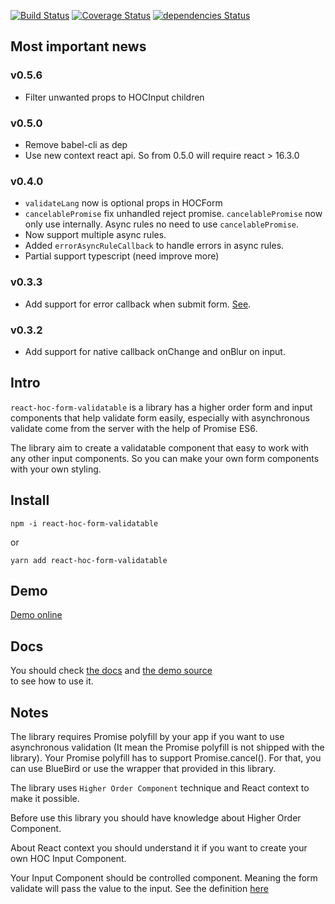 [![Build Status](https://travis-ci.org/gndplayground/react-hoc-form-validatable.svg?branch=master)](https://travis-ci.org/gndplayground/react-hoc-form-validatable)
[![Coverage Status](https://coveralls.io/repos/github/gndplayground/react-hoc-form-validatable/badge.svg?branch=master)](https://coveralls.io/github/gndplayground/react-hoc-form-validatable?branch=master)
[![dependencies Status](https://david-dm.org/gndplayground/react-hoc-form-validatable/status.svg)](https://david-dm.org/gndplayground/react-hoc-form-validatable)

## Most important news
### v0.5.6
- Filter unwanted props to HOCInput children

### v0.5.0
- Remove babel-cli as dep
- Use new context react api. So from 0.5.0 will require react > 16.3.0

### v0.4.0
- `validateLang` now is optional props in HOCForm
- `cancelablePromise` fix unhandled reject promise. `cancelablePromise` now only use internally. Async rules no need to use `cancelablePromise`.
- Now support multiple async rules.
- Added `errorAsyncRuleCallback` to handle errors in async rules. 
- Partial support typescript (need improve more)

### v0.3.3
* Add support for error callback when submit form. [See](https://github.com/gndplayground/react-hoc-form-validatable/blob/master/docs/3.HOCForm.md).
### v0.3.2
* Add support for native callback onChange and onBlur on input.

## Intro

`react-hoc-form-validatable` is a library has a higher order form and input components that help validate form easily, 
especially with asynchronous validate come from the server with the help of Promise ES6.

The library aim to create a validatable component that easy to work with any other input components. 
So you can make your own form components with your own styling.

## Install 

`npm -i react-hoc-form-validatable`

or

`yarn add react-hoc-form-validatable`

## Demo
[Demo online](https://gndplayground.github.io/react-hoc-form-validatable)

## Docs

You should check [the docs](https://github.com/gndplayground/react-hoc-form-validatable/tree/master/docs) and [the demo source](https://github.com/gndplayground/react-hoc-form-validatable/tree/master/dev/examples)  
to see how to use it.

## Notes

The library requires Promise polyfill by your app if you want to use asynchronous validation (It mean the 
Promise polyfill is not shipped with the library). Your Promise polyfill has to support Promise.cancel(). 
For that, you can use BlueBird or use the wrapper that provided in this library. 

The library uses `Higher Order Component` technique and React context to make it possible. 

Before use this library you should have knowledge about Higher Order Component. 

About React context you should understand it if you want to create your own 
HOC Input Component.

Your Input Component should be controlled component. 
Meaning the form validate will pass the value to the input. See the definition [here](https://www.sitepoint.com/video-controlled-vs-uncontrolled-components-in-react/)
